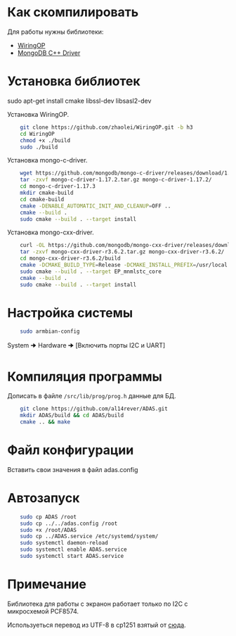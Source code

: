 # Как скомпилировать

Для работы нужны библиотеки:

* [WiringOP](https://github.com/zhaolei/WiringOP)
* [MongoDB C++ Driver](http://mongocxx.org/)

# Установка библиотек

sudo apt-get install cmake libssl-dev libsasl2-dev

Установка WiringOP.

```bash
    git clone https://github.com/zhaolei/WiringOP.git -b h3
    cd WiringOP
    chmod +x ./build
    sudo ./build
```

Установка mongo-c-driver.

```bash
    wget https://github.com/mongodb/mongo-c-driver/releases/download/1.17.3/mongo-c-driver-1.17.3.tar.gz
    tar -zxvf mongo-c-driver-1.17.2.tar.gz mongo-c-driver-1.17.2/
    cd mongo-c-driver-1.17.3
    mkdir cmake-build
    cd cmake-build
    cmake -DENABLE_AUTOMATIC_INIT_AND_CLEANUP=OFF ..
    cmake --build .
    sudo cmake --build . --target install
```

Установка mongo-cxx-driver.

```bash
    curl -OL https://github.com/mongodb/mongo-cxx-driver/releases/download/r3.6.2/mongo-cxx-driver-r3.6.2.tar.gz
    tar -zxvf mongo-cxx-driver-r3.6.2.tar.gz mongo-cxx-driver-r3.6.2/
    cd mongo-cxx-driver-r3.6.2/build
    cmake -DCMAKE_BUILD_TYPE=Release -DCMAKE_INSTALL_PREFIX=/usr/local -DCMAKE_PREFIX_PATH=/usr/local -DBSONCXX_POLY_USE_MNMLSTC=1 ..
    sudo cmake --build . --target EP_mnmlstc_core
    cmake --build .
    sudo cmake --build . --target install
```


# Настройка системы

```bash
    sudo armbian-config
```

System 🠊 Hardware 🠊 [Включить порты I2C и UART]

# Компиляция программы

Дописать в файле ```/src/lib/prog/prog.h``` данные для БД.

```bash
    git clone https://github.com/al14rever/ADAS.git
    mkdir ADAS/build && cd ADAS/build
    cmake .. && make
```

# Файл конфигурации

Вставить свои значения в файл adas.config

# Автозапуск

```bash
    sudo cp ADAS /root
    sudo cp ../../adas.config /root
    sudo +x /root/ADAS
    sudo cp ../ADAS.service /etc/systemd/system/
    sudo systemctl daemon-reload
    sudo systemctl enable ADAS.service
    sudo systemctl start ADAS.service
```

# Примечание

Библиотека для работы с экранон работает только по I2C с микросхемой PCF8574.

Используеться перевод из UTF-8 в cp1251 взятый от [сюда](https://code.google.com/archive/p/convert-utf8-to-cp1251/).
    